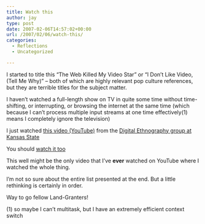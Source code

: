 ```yaml
---
title: Watch this
author: jay
type: post
date: 2007-02-06T14:57:02+00:00
url: /2007/02/06/watch-this/
categories:
  - Reflections
  - Uncategorized

---
```

I started to title this “The Web Killed My Video Star” or “I Don’t Like Video, (Tell Me Why)” &#8211; both of which are highly relevant pop culture references, but they are terrible titles for the subject matter.

I haven’t watched a full-length show on TV in quite some time without time-shifting, or interrupting, or browsing the internet at the same time (which because I can’t process multiple input streams at one time effectively(1) means I completely ignore the television)

I just watched [this video (YouTube)][1] from the [Digital Ethnography group at Kansas State][2]

You should [watch it too][1]

This well might be the only video that I’ve **ever** watched on YouTube where I watched the whole thing.

I’m not so sure about the entire list presented at the end. But a little rethinking is certainly in order.

Way to go fellow Land-Granters!

(1) so maybe I can’t multitask, but I have an extremely efficient context switch

 [1]: http://www.youtube.com/watch?v=6gmP4nk0EOE
 [2]: http://mediatedcultures.net/ksudigg/